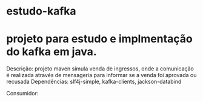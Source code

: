 # estudo-kafka
# projeto para estudo e implmentação do kafka em java.

Descrição: projeto maven simula venda de ingressos, onde a comunicação é realizada através de mensageria para informar se a venda foi aprovada ou recusada
Dependências: slf4j-simple, kafka-clients, jackson-databind

Consumidor: 

